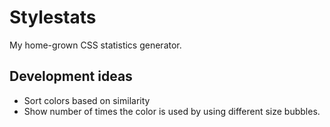 # Stylestats

My home-grown CSS statistics generator.

## Development ideas

- Sort colors based on similarity
- Show number of times the color is used by using different size bubbles.

